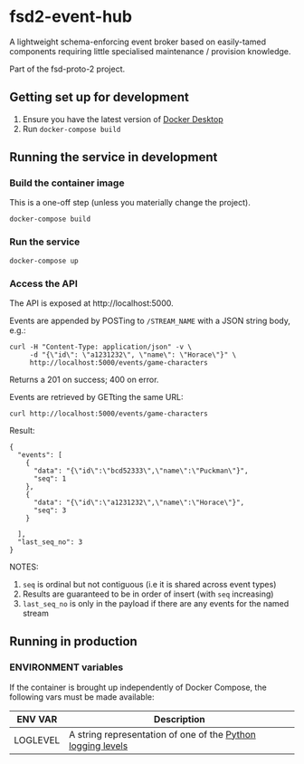 # fsd2-event-hub

A lightweight schema-enforcing event broker based on easily-tamed components requiring
little specialised maintenance / provision knowledge.

Part of the fsd-proto-2 project.

## Getting set up for development

1. Ensure you have the latest version of [Docker Desktop](https://www.docker.com/products/docker-desktop)
2. Run `docker-compose build`

## Running the service in development

### Build the container image

This is a one-off step (unless you materially change the project).

```shell script
docker-compose build
```

### Run the service

```shell script
docker-compose up
```

### Access the API

The API is exposed at http://localhost:5000.

Events are appended by POSTing to `/STREAM_NAME` with a JSON string body, e.g.:

```shell script
curl -H "Content-Type: application/json" -v \
     -d "{\"id\": \"a1231232\", \"name\": \"Horace\"}" \
     http://localhost:5000/events/game-characters
```

Returns a 201 on success; 400 on error.

Events are retrieved by GETting the same URL:

```shell script
curl http://localhost:5000/events/game-characters
```

Result:
```
{
  "events": [
    {
      "data": "{\"id\":\"bcd52333\",\"name\":\"Puckman\"}",
      "seq": 1
    },
    {
      "data": "{\"id\":\"a1231232\",\"name\":\"Horace\"}",
      "seq": 3
    }

  ],
  "last_seq_no": 3
}
```

NOTES:
1. `seq` is ordinal but not contiguous (i.e it is shared across event types)
2. Results are guaranteed to be in order of insert (with `seq` increasing)
3. `last_seq_no` is only in the payload if there are any events for the named stream


## Running in production

### ENVIRONMENT variables

If the container is brought up independently of Docker Compose,
the following vars must be made available:

| ENV VAR | Description |
| ------- | ----------- |
| LOGLEVEL | A string representation of one of the [Python logging levels](https://docs.python.org/3/library/logging.html#levels) |
